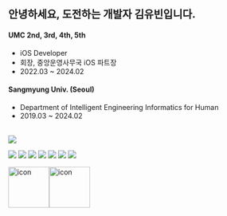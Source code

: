 ## 안녕하세요, 도전하는 개발자 김유빈입니다.

#### UMC 2nd, 3rd, 4th, 5th
- iOS Developer
- 회장, 중앙운영사무국 iOS 파트장
- 2022.03 ~ 2024.02

#### Sangmyung Univ. (Seoul)
- Department of Intelligent Engineering Informatics for Human
- 2019.03 ~ 2024.02
  
</br>
<a href="https://velog.io/@ubeeni"><img src="http://img.shields.io/badge/velog-20C997?style=round-square&logo=Velog&logoColor=white&link=https://velog.io/@ubeeni"/></a> 

<img src="https://img.shields.io/badge/Swift-F05138?style=round-square&logo=Swift&logoColor=white"> <img src="https://img.shields.io/badge/iOS-000000?style=round-square&logo=iOS&logoColor=white"> 
<img src="https://img.shields.io/badge/Python-3766AB?style=round-square&logo=Python&logoColor=white"> <img src="https://img.shields.io/badge/C-A8B9CC?style=round-square&logo=C&logoColor=white"> <img src="https://img.shields.io/badge/MySQL-4479A1?style=round-square&logo=MySQL&logoColor=white"> <img src="https://img.shields.io/badge/GitHub-181717?style=round-square&logo=GitHub&logoColor=white"> <img src="https://img.shields.io/badge/Figma-F24E1E?style=round-square&logo=Figma&logoColor=white">

<div style="display: flex; align-items: flex-start;">
  <img src="https://techstack-generator.vercel.app/swift-icon.svg" alt="icon" width="82" height="82" />
  <img src="https://techstack-generator.vercel.app/github-icon.svg" alt="icon" width="82" height="82" />
</div>

</br>

<!-- 
#### Project & Study
[[2020-2 상명대학교 상생플러스]](https://github.com/ubeeni/DATA_IS_FUTURE) 스타트업 가치를 분석해 투자 가능성을 알려주는 서비스

[[2021-1 상명대학교 상생플러스]](https://github.com/ubeeni/DBDBdeep) 학교 주변 음식점 쿠폰 앱

[[2021-1 심층학습 프로젝트]](https://github.com/ubeeni/sk_labs) Facial semantic segmentation 기술을 이용한 맞춤 키오스크 서비스

[[2021-2 자연어처리 프로젝트]](https://github.com/ubeeni/NLP_teamproject) NLP 기술을 이용한 실종자 찾기 서비스

[[2021-2 상명대학교 상생플러스]](https://github.com/ubeeni/we.borrow) 물품 대여 서비스를 기반으로 한 웹페이지

[[2022-1 UMC 동아리]](https://github.com/ubeeni/UMC-iOS) 인스타그램 클론 코딩 

[[2022-2 UMC 동아리]](https://github.com/ubeeni/iOS_A) iOS 스터디

[[2022-2 iOS 프로젝트]](https://github.com/ubeeni/Waither-FE) 나만의 기상비서, Waither

[[2023-1 휴먼지능정보종합설계 - 졸업 프로젝트]](https://github.com/SMUthie/SMUthie-FE) : 상명대에서 뭐 먹지?, 슴우디(SMUthie)

### 👑 Top Langs
>![ubeeni's Top Langs](https://github-readme-stats.vercel.app/api/top-langs/?username=ubeeni&layout=compact&theme=dracula)

### 💫 Stats 
>![Github Stats](https://github-readme-stats.vercel.app/api?username=ubeeni&layout=compact&theme=dracula)  

### 💬 Blog
> latest post
>
>[![Velog's GitHub stats](https://velog-readme-stats.vercel.app/api?name=ubeeni&color=dark)](https://velog.io/@ubeeni) -->
